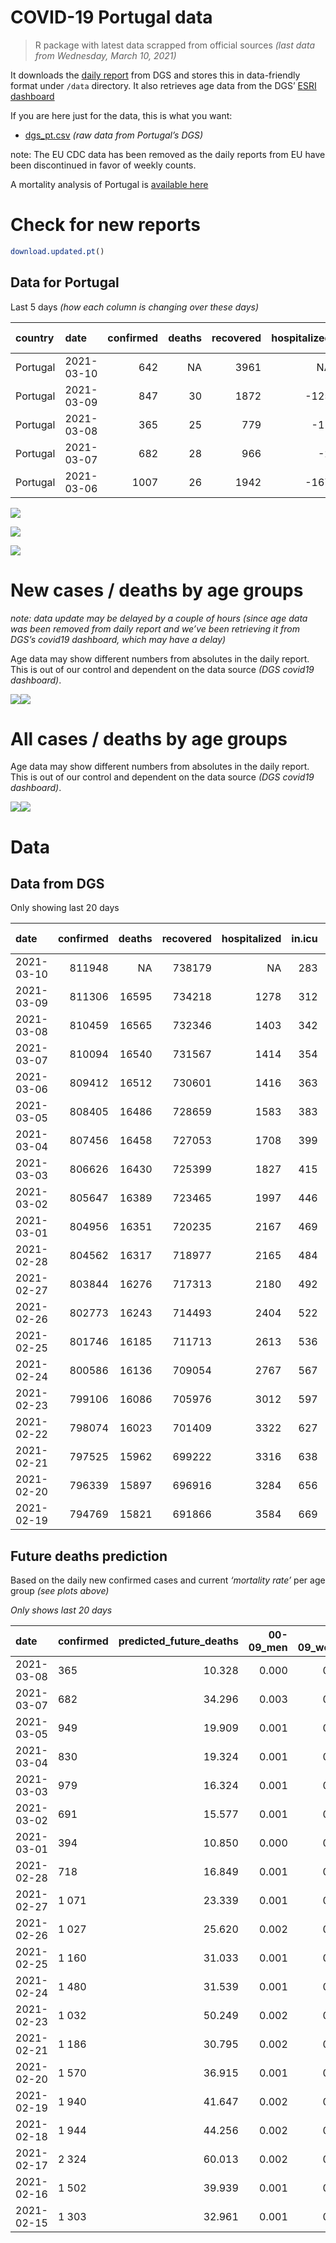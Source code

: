 COVID-19 Portugal data
================

> R package with latest data scrapped from official sources *(last data
> from Wednesday, March 10, 2021)*

It downloads the [daily
report](https://covid19.min-saude.pt/relatorio-de-situacao/) from DGS
and stores this in data-friendly format under `/data` directory. It also
retrieves age data from the DGS’ [ESRI
dashboard](https://covid19.min-saude.pt/ponto-de-situacao-atual-em-portugal/)

If you are here just for the data, this is what you want:

  - [dgs\_pt.csv](raw/master/data/dgs_pt.csv) *(raw data from Portugal’s
    DGS)*

note: The EU CDC data has been removed as the daily reports from EU have
been discontinued in favor of weekly counts.

A mortality analysis of Portugal is [available
here](https://averissimo.github.io/covid19-analysis/mortality.html)

# Check for new reports

``` r
download.updated.pt()
```

## Data for Portugal

Last 5 days *(how each column is changing over these days)*

| country  | date       | confirmed | deaths | recovered | hospitalized | in.icu | confirmed\_m\_00-09 | confirmed\_w\_00-09 | confirmed\_m\_10-19 | confirmed\_w\_10-19 | confirmed\_m\_20-29 | confirmed\_w\_20-29 | confirmed\_m\_30-39 | confirmed\_w\_30-39 | confirmed\_m\_40-49 | confirmed\_w\_40-49 | confirmed\_m\_50-59 | confirmed\_w\_50-59 | confirmed\_m\_60-69 | confirmed\_w\_60-69 | confirmed\_m\_70-79 | confirmed\_w\_70-79 | confirmed\_m\_80+ | confirmed\_w\_80+ | death\_m\_00-09 | death\_w\_00-09 | death\_m\_10-19 | death\_w\_10-19 | death\_m\_20-29 | death\_w\_20-29 | death\_m\_30-39 | death\_w\_30-39 | death\_m\_40-49 | death\_w\_40-49 | death\_m\_50-59 | death\_w\_50-59 | death\_m\_60-69 | death\_w\_60-69 | death\_m\_70-79 | death\_w\_70-79 | death\_m\_80+ | death\_w\_80+ |
| :------- | :--------- | --------: | -----: | --------: | -----------: | -----: | ------------------: | ------------------: | ------------------: | ------------------: | ------------------: | ------------------: | ------------------: | ------------------: | ------------------: | ------------------: | ------------------: | ------------------: | ------------------: | ------------------: | ------------------: | ------------------: | ----------------: | ----------------: | --------------: | --------------: | --------------: | --------------: | --------------: | --------------: | --------------: | --------------: | --------------: | --------------: | --------------: | --------------: | --------------: | --------------: | --------------: | --------------: | ------------: | ------------: |
| Portugal | 2021-03-10 |       642 |     NA |      3961 |           NA |   \-29 |                  NA |                  NA |                  NA |                  NA |                  NA |                  NA |                  NA |                  NA |                  NA |                  NA |                  NA |                  NA |                  NA |                  NA |                  NA |                  NA |                NA |                NA |              NA |              NA |              NA |              NA |              NA |              NA |              NA |              NA |              NA |              NA |              NA |              NA |              NA |              NA |              NA |              NA |            NA |            NA |
| Portugal | 2021-03-09 |       847 |     30 |      1872 |        \-125 |   \-30 |                  NA |                  NA |                  NA |                  NA |                  NA |                  NA |                  NA |                  NA |                  NA |                  NA |                  NA |                  NA |                  NA |                  NA |                  NA |                  NA |                NA |                NA |              NA |              NA |              NA |              NA |              NA |              NA |              NA |              NA |              NA |              NA |              NA |              NA |              NA |              NA |              NA |              NA |            NA |            NA |
| Portugal | 2021-03-08 |       365 |     25 |       779 |         \-11 |   \-12 |                  10 |                   8 |                   0 |                  14 |                  45 |                  20 |                  13 |                  27 |                  12 |                  19 |                  24 |                  50 |                  25 |                  24 |                  13 |                  19 |                17 |                25 |               0 |               0 |               0 |               0 |               0 |               0 |               0 |               0 |               0 |               0 |               0 |               1 |               1 |               1 |               4 |               0 |             9 |             9 |
| Portugal | 2021-03-07 |       682 |     28 |       966 |          \-2 |    \-9 |                  NA |                  NA |                  NA |                  NA |                  NA |                  NA |                  NA |                  NA |                  NA |                  NA |                  NA |                  NA |                  NA |                  NA |                  NA |                  NA |                NA |                NA |              NA |              NA |              NA |              NA |              NA |              NA |              NA |              NA |              NA |              NA |              NA |              NA |              NA |              NA |              NA |              NA |            NA |            NA |
| Portugal | 2021-03-06 |      1007 |     26 |      1942 |        \-167 |   \-20 |                  NA |                  NA |                  NA |                  NA |                  NA |                  NA |                  NA |                  NA |                  NA |                  NA |                  NA |                  NA |                  NA |                  NA |                  NA |                  NA |                NA |                NA |              NA |              NA |              NA |              NA |              NA |              NA |              NA |              NA |              NA |              NA |              NA |              NA |              NA |              NA |              NA |              NA |            NA |            NA |

![](README_files/figure-gfm/totals-1.svg)<!-- -->

![](README_files/figure-gfm/differential-1.svg)<!-- -->

![](README_files/figure-gfm/differential_7days-1.svg)<!-- -->

# New cases / deaths by age groups

*note: data update may be delayed by a couple of hours (since age data
was been removed from daily report and we’ve been retrieving it from
DGS’s covid19 dashboard, which may have a delay)*

Age data may show different numbers from absolutes in the daily report.
This is out of our control and dependent on the data source *(DGS
covid19 dashboard)*.

![](README_files/figure-gfm/new_cases_deaths-1.svg)<!-- -->![](README_files/figure-gfm/new_cases_deaths-2.svg)<!-- -->

# All cases / deaths by age groups

Age data may show different numbers from absolutes in the daily report.
This is out of our control and dependent on the data source *(DGS
covid19 dashboard)*.

![](README_files/figure-gfm/total_cases_deaths-1.svg)<!-- -->![](README_files/figure-gfm/total_cases_deaths-2.svg)<!-- -->

# Data

## Data from DGS

Only showing last 20 days

| date       | confirmed | deaths | recovered | hospitalized | in.icu | confirmed\_m\_00-09 | confirmed\_w\_00-09 | confirmed\_m\_10-19 | confirmed\_w\_10-19 | confirmed\_m\_20-29 | confirmed\_w\_20-29 | confirmed\_m\_30-39 | confirmed\_w\_30-39 | confirmed\_m\_40-49 | confirmed\_w\_40-49 | confirmed\_m\_50-59 | confirmed\_w\_50-59 | confirmed\_m\_60-69 | confirmed\_w\_60-69 | confirmed\_m\_70-79 | confirmed\_w\_70-79 | confirmed\_m\_80+ | confirmed\_w\_80+ | death\_m\_00-09 | death\_w\_00-09 | death\_m\_10-19 | death\_w\_10-19 | death\_m\_20-29 | death\_w\_20-29 | death\_m\_30-39 | death\_w\_30-39 | death\_m\_40-49 | death\_w\_40-49 | death\_m\_50-59 | death\_w\_50-59 | death\_m\_60-69 | death\_w\_60-69 | death\_m\_70-79 | death\_w\_70-79 | death\_m\_80+ | death\_w\_80+ |
| :--------- | --------: | -----: | --------: | -----------: | -----: | ------------------: | ------------------: | ------------------: | ------------------: | ------------------: | ------------------: | ------------------: | ------------------: | ------------------: | ------------------: | ------------------: | ------------------: | ------------------: | ------------------: | ------------------: | ------------------: | ----------------: | ----------------: | --------------: | --------------: | --------------: | --------------: | --------------: | --------------: | --------------: | --------------: | --------------: | --------------: | --------------: | --------------: | --------------: | --------------: | --------------: | --------------: | ------------: | ------------: |
| 2021-03-10 |    811948 |     NA |    738179 |           NA |    283 |                  NA |                  NA |                  NA |                  NA |                  NA |                  NA |                  NA |                  NA |                  NA |                  NA |                  NA |                  NA |                  NA |                  NA |                  NA |                  NA |                NA |                NA |              NA |              NA |              NA |              NA |              NA |              NA |              NA |              NA |              NA |              NA |              NA |              NA |              NA |              NA |              NA |              NA |            NA |            NA |
| 2021-03-09 |    811306 |  16595 |    734218 |         1278 |    312 |                  NA |                  NA |                  NA |                  NA |                  NA |                  NA |                  NA |                  NA |                  NA |                  NA |                  NA |                  NA |                  NA |                  NA |                  NA |                  NA |                NA |                NA |              NA |              NA |              NA |              NA |              NA |              NA |              NA |              NA |              NA |              NA |              NA |              NA |              NA |              NA |              NA |              NA |            NA |            NA |
| 2021-03-08 |    810459 |  16565 |    732346 |         1403 |    342 |               22853 |               21950 |               37452 |               37830 |               54143 |               61434 |               52966 |               63328 |               59568 |               75382 |               52844 |               67364 |               39483 |               42673 |               25206 |               28506 |             22227 |             44981 |               1 |               1 |               1 |               1 |               7 |               5 |              21 |              20 |              88 |              60 |             318 |             124 |            1015 |             446 |            2200 |            1299 |          5028 |          5930 |
| 2021-03-07 |    810094 |  16540 |    731567 |         1414 |    354 |               22843 |               21942 |               37452 |               37816 |               54098 |               61414 |               52953 |               63301 |               59556 |               75363 |               52820 |               67314 |               39458 |               42649 |               25193 |               28487 |             22210 |             44956 |               1 |               1 |               1 |               1 |               7 |               5 |              21 |              20 |              88 |              60 |             318 |             123 |            1014 |             445 |            2196 |            1299 |          5019 |          5921 |
| 2021-03-06 |    809412 |  16512 |    730601 |         1416 |    363 |                  NA |                  NA |                  NA |                  NA |                  NA |                  NA |                  NA |                  NA |                  NA |                  NA |                  NA |                  NA |                  NA |                  NA |                  NA |                  NA |                NA |                NA |              NA |              NA |              NA |              NA |              NA |              NA |              NA |              NA |              NA |              NA |              NA |              NA |              NA |              NA |              NA |              NA |            NA |            NA |
| 2021-03-05 |    808405 |  16486 |    728659 |         1583 |    383 |               22773 |               21875 |               37381 |               37737 |               53967 |               61316 |               52832 |               63194 |               59425 |               75234 |               52708 |               67167 |               39372 |               42577 |               25128 |               28409 |             22162 |             44881 |               1 |               1 |               1 |               1 |               7 |               5 |              20 |              20 |              87 |              60 |             314 |             123 |            1014 |             444 |            2177 |            1294 |          5004 |          5913 |
| 2021-03-04 |    807456 |  16458 |    727053 |         1708 |    399 |               22742 |               21859 |               37338 |               37694 |               53899 |               61261 |               52782 |               63112 |               59358 |               75163 |               52619 |               67080 |               39317 |               42521 |               25094 |               28377 |             22128 |             44844 |               1 |               1 |               1 |               1 |               7 |               5 |              20 |              20 |              87 |              60 |             312 |             123 |            1012 |             444 |            2173 |            1293 |          4993 |          5905 |
| 2021-03-03 |    806626 |  16430 |    725399 |         1827 |    415 |               22722 |               21840 |               37316 |               37673 |               53827 |               61185 |               52735 |               63061 |               59298 |               75071 |               52549 |               67018 |               39295 |               42467 |               25067 |               28349 |             22106 |             44777 |               1 |               1 |               1 |               1 |               7 |               5 |              20 |              20 |              87 |              59 |             310 |             123 |            1009 |             442 |            2169 |            1288 |          4989 |          5898 |
| 2021-03-02 |    805647 |  16389 |    723465 |         1997 |    446 |               22698 |               21811 |               37261 |               37611 |               53759 |               61137 |               52687 |               62978 |               59225 |               74981 |               52485 |               66943 |               39230 |               42388 |               25041 |               28316 |             22090 |             44734 |               1 |               1 |               1 |               1 |               7 |               5 |              20 |              20 |              87 |              59 |             310 |             122 |            1008 |             439 |            2164 |            1284 |          4971 |          5889 |
| 2021-03-01 |    804956 |  16351 |    720235 |         2167 |    469 |               22683 |               21788 |               37228 |               37598 |               53720 |               61088 |               52627 |               62938 |               59161 |               74930 |               52440 |               66866 |               39194 |               42353 |               25012 |               28299 |             22068 |             44693 |               1 |               1 |               1 |               1 |               7 |               5 |              20 |              20 |              87 |              59 |             307 |             121 |            1007 |             437 |            2160 |            1280 |          4961 |          5876 |
| 2021-02-28 |    804562 |  16317 |    718977 |         2165 |    484 |               22674 |               21773 |               37214 |               37597 |               53694 |               61062 |               52590 |               62909 |               59143 |               74921 |               52408 |               66834 |               39174 |               42303 |               24997 |               28281 |             22050 |             44668 |               1 |               1 |               1 |               1 |               7 |               5 |              20 |              19 |              87 |              59 |             307 |             121 |            1003 |             436 |            2158 |            1277 |          4952 |          5862 |
| 2021-02-27 |    803844 |  16276 |    717313 |         2180 |    492 |               22641 |               21751 |               37183 |               37566 |               53641 |               61031 |               52539 |               62863 |               59076 |               74867 |               52359 |               66780 |               39135 |               42265 |               24972 |               28257 |             22025 |             44623 |               1 |               1 |               1 |               1 |               7 |               5 |              20 |              19 |              87 |              59 |             306 |             121 |             998 |             433 |            2146 |            1276 |          4940 |          5855 |
| 2021-02-26 |    802773 |  16243 |    714493 |         2404 |    522 |               22619 |               21715 |               37135 |               37536 |               53560 |               60951 |               52472 |               62800 |               59000 |               74791 |               52275 |               66682 |               39073 |               42191 |               24935 |               28208 |             21992 |             44569 |               1 |               1 |               1 |               1 |               7 |               5 |              20 |              19 |              87 |              59 |             305 |             120 |             998 |             430 |            2139 |            1270 |          4932 |          5848 |
| 2021-02-25 |    801746 |  16185 |    711713 |         2613 |    536 |               22583 |               21686 |               37093 |               37475 |               53490 |               60900 |               52405 |               62742 |               58925 |               74714 |               52198 |               66605 |               39007 |               42135 |               24895 |               28168 |             21958 |             44497 |               1 |               1 |               1 |               1 |               7 |               5 |              20 |              19 |              87 |              59 |             304 |             119 |             991 |             430 |            2131 |            1262 |          4919 |          5828 |
| 2021-02-24 |    800586 |  16136 |    709054 |         2767 |    567 |               22554 |               21660 |               37054 |               37434 |               53400 |               60827 |               52325 |               62655 |               58844 |               74634 |               52131 |               66514 |               38946 |               42051 |               24838 |               28123 |             21920 |             44405 |               1 |               1 |               1 |               1 |               7 |               5 |              20 |              19 |              87 |              59 |             303 |             119 |             988 |             429 |            2123 |            1256 |          4904 |          5813 |
| 2021-02-23 |    799106 |  16086 |    705976 |         3012 |    597 |               22523 |               21621 |               36987 |               37374 |               53294 |               60727 |               52212 |               62551 |               58723 |               74505 |               52033 |               66399 |               38877 |               41959 |               24787 |               28058 |             21875 |             44329 |               1 |               1 |               1 |               1 |               7 |               5 |              20 |              19 |              87 |              59 |             303 |             119 |             985 |             427 |            2116 |            1252 |          4885 |          5798 |
| 2021-02-22 |    798074 |  16023 |    701409 |         3322 |    627 |                  NA |                  NA |                  NA |                  NA |                  NA |                  NA |                  NA |                  NA |                  NA |                  NA |                  NA |                  NA |                  NA |                  NA |                  NA |                  NA |                NA |                NA |              NA |              NA |              NA |              NA |              NA |              NA |              NA |              NA |              NA |              NA |              NA |              NA |              NA |              NA |              NA |              NA |            NA |            NA |
| 2021-02-21 |    797525 |  15962 |    699222 |         3316 |    638 |               22484 |               21603 |               36946 |               37305 |               53195 |               60636 |               52117 |               62453 |               58586 |               74385 |               51919 |               66273 |               38798 |               41870 |               24708 |               27993 |             21801 |             44182 |               1 |               1 |               1 |               1 |               6 |               5 |              20 |              19 |              85 |              59 |             301 |             119 |             977 |             421 |            2101 |            1240 |          4845 |          5760 |
| 2021-02-20 |    796339 |  15897 |    696916 |         3284 |    656 |               22446 |               21575 |               36896 |               37265 |               53106 |               60545 |               52054 |               62393 |               58498 |               74294 |               51824 |               66198 |               38737 |               41782 |               24660 |               27938 |             21757 |             44101 |               1 |               1 |               1 |               1 |               6 |               5 |              20 |              19 |              85 |              59 |             297 |             119 |             972 |             419 |            2087 |            1237 |          4830 |          5738 |
| 2021-02-19 |    794769 |  15821 |    691866 |         3584 |    669 |               22413 |               21531 |               36825 |               37206 |               53012 |               60433 |               51955 |               62270 |               58382 |               74163 |               51731 |               66060 |               38639 |               41686 |               24604 |               27882 |             21707 |             43999 |               1 |               1 |               1 |               1 |               6 |               5 |              20 |              19 |              85 |              58 |             295 |             119 |             968 |             412 |            2082 |            1232 |          4805 |          5711 |

## Future deaths prediction

Based on the daily new confirmed cases and current *‘mortality rate’*
per age group *(see plots above)*

*Only shows last 20 days*

| date       | confirmed | predicted\_future\_deaths | 00-09\_men | 00-09\_women | 10-19\_men | 10-19\_women | 20-29\_men | 20-29\_women | 30-39\_men | 30-39\_women | 40-49\_men | 40-49\_women | 50-59\_men | 50-59\_women | 60-69\_men | 60-69\_women | 70-79\_men | 70-79\_women | 80+\_men | 80+\_women |
| :--------- | :-------- | ------------------------: | ---------: | -----------: | ---------: | -----------: | ---------: | -----------: | ---------: | -----------: | ---------: | -----------: | ---------: | -----------: | ---------: | -----------: | ---------: | -----------: | -------: | ---------: |
| 2021-03-08 | 365       |                    10.328 |      0.000 |        0.000 |      0.000 |        0.000 |      0.006 |        0.002 |      0.005 |        0.009 |      0.018 |        0.015 |      0.144 |        0.092 |      0.643 |        0.251 |      1.135 |        0.866 |    3.846 |      3.296 |
| 2021-03-07 | 682       |                    34.296 |      0.003 |        0.003 |      0.002 |        0.002 |      0.017 |        0.008 |      0.048 |        0.034 |      0.194 |        0.103 |      0.674 |        0.271 |      2.211 |        0.753 |      5.673 |        3.554 |   10.858 |      9.888 |
| 2021-03-05 | 949       |                    19.909 |      0.001 |        0.001 |      0.001 |        0.001 |      0.009 |        0.004 |      0.020 |        0.026 |      0.099 |        0.057 |      0.536 |        0.160 |      1.414 |        0.585 |      2.968 |        1.458 |    7.691 |      4.878 |
| 2021-03-04 | 830       |                    19.324 |      0.001 |        0.001 |      0.001 |        0.001 |      0.009 |        0.006 |      0.019 |        0.016 |      0.089 |        0.073 |      0.421 |        0.114 |      0.566 |        0.564 |      2.357 |        1.276 |    4.977 |      8.833 |
| 2021-03-03 | 979       |                    16.324 |      0.001 |        0.001 |      0.001 |        0.002 |      0.009 |        0.004 |      0.019 |        0.026 |      0.108 |        0.072 |      0.385 |        0.138 |      1.671 |        0.826 |      2.269 |        1.504 |    3.619 |      5.669 |
| 2021-03-02 | 691       |                    15.577 |      0.001 |        0.001 |      0.001 |        0.000 |      0.005 |        0.004 |      0.024 |        0.013 |      0.095 |        0.041 |      0.271 |        0.142 |      0.925 |        0.366 |      2.531 |        0.775 |    4.977 |      5.405 |
| 2021-03-01 | 394       |                    10.850 |      0.000 |        0.001 |      0.000 |        0.000 |      0.003 |        0.002 |      0.015 |        0.009 |      0.027 |        0.007 |      0.193 |        0.059 |      0.514 |        0.523 |      1.309 |        0.820 |    4.072 |      3.296 |
| 2021-02-28 | 718       |                    16.849 |      0.001 |        0.001 |      0.001 |        0.001 |      0.007 |        0.003 |      0.020 |        0.015 |      0.099 |        0.043 |      0.295 |        0.099 |      1.003 |        0.397 |      2.182 |        1.094 |    5.655 |      5.933 |
| 2021-02-27 | 1 071     |                    23.339 |      0.001 |        0.002 |      0.001 |        0.001 |      0.010 |        0.007 |      0.027 |        0.020 |      0.112 |        0.060 |      0.505 |        0.180 |      1.594 |        0.773 |      3.229 |        2.233 |    7.465 |      7.119 |
| 2021-02-26 | 1 027     |                    25.620 |      0.002 |        0.001 |      0.001 |        0.002 |      0.009 |        0.004 |      0.027 |        0.018 |      0.111 |        0.061 |      0.463 |        0.142 |      1.697 |        0.585 |      3.491 |        1.823 |    7.691 |      9.492 |
| 2021-02-25 | 1 160     |                    31.033 |      0.001 |        0.001 |      0.001 |        0.001 |      0.012 |        0.006 |      0.032 |        0.027 |      0.120 |        0.064 |      0.403 |        0.168 |      1.568 |        0.878 |      4.975 |        2.051 |    8.596 |     12.129 |
| 2021-02-24 | 1 480     |                    31.539 |      0.001 |        0.002 |      0.002 |        0.002 |      0.014 |        0.008 |      0.045 |        0.033 |      0.179 |        0.103 |      0.590 |        0.212 |      1.774 |        0.962 |      4.451 |        2.962 |   10.180 |     10.019 |
| 2021-02-23 | 1 032     |                    50.249 |      0.002 |        0.001 |      0.001 |        0.002 |      0.013 |        0.007 |      0.038 |        0.031 |      0.202 |        0.096 |      0.686 |        0.232 |      2.031 |        0.930 |      6.895 |        2.962 |   16.740 |     19.380 |
| 2021-02-21 | 1 186     |                    30.795 |      0.002 |        0.001 |      0.001 |        0.001 |      0.012 |        0.007 |      0.025 |        0.019 |      0.130 |        0.072 |      0.572 |        0.138 |      1.568 |        0.920 |      4.189 |        2.506 |    9.953 |     10.679 |
| 2021-02-20 | 1 570     |                    36.915 |      0.001 |        0.002 |      0.002 |        0.002 |      0.012 |        0.009 |      0.039 |        0.039 |      0.171 |        0.104 |      0.560 |        0.254 |      2.519 |        1.003 |      4.888 |        2.552 |   11.311 |     13.447 |
| 2021-02-19 | 1 940     |                    41.647 |      0.002 |        0.002 |      0.002 |        0.002 |      0.017 |        0.012 |      0.052 |        0.042 |      0.205 |        0.112 |      0.812 |        0.311 |      3.368 |        1.171 |      6.197 |        3.509 |   10.406 |     15.425 |
| 2021-02-18 | 1 944     |                    44.256 |      0.002 |        0.002 |      0.002 |        0.002 |      0.015 |        0.010 |      0.058 |        0.047 |      0.207 |        0.111 |      0.710 |        0.285 |      2.571 |        1.202 |      6.371 |        5.058 |   12.442 |     15.161 |
| 2021-02-17 | 2 324     |                    60.013 |      0.002 |        0.003 |      0.002 |        0.003 |      0.018 |        0.012 |      0.061 |        0.055 |      0.254 |        0.145 |      0.981 |        0.366 |      2.879 |        1.348 |      8.554 |        4.010 |   18.776 |     22.544 |
| 2021-02-16 | 1 502     |                    39.939 |      0.001 |        0.001 |      0.001 |        0.002 |      0.012 |        0.009 |      0.048 |        0.029 |      0.155 |        0.094 |      0.698 |        0.230 |      2.159 |        1.066 |      5.935 |        3.327 |   13.120 |     13.052 |
| 2021-02-15 | 1 303     |                    32.961 |      0.001 |        0.002 |      0.001 |        0.001 |      0.009 |        0.008 |      0.034 |        0.025 |      0.133 |        0.090 |      0.512 |        0.191 |      2.339 |        0.690 |      4.800 |        3.418 |    9.501 |     11.206 |
